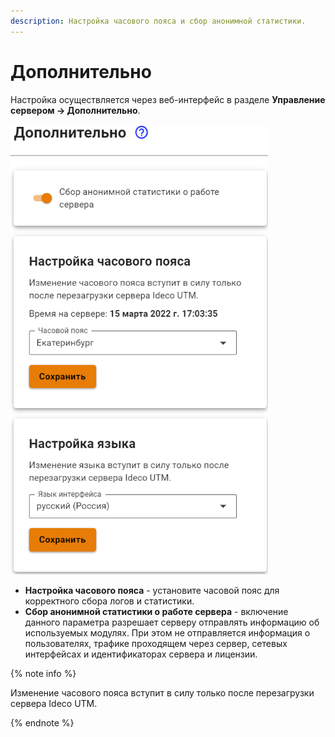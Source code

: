 ```yaml
---
description: Настройка часового пояса и сбор анонимной статистики.
---
```


# Дополнительно

Настройка осуществляется через веб-интерфейс в разделе **Управление сервером -> Дополнительно**.

![](../../../_images/addition.png)

* **Настройка часового пояса** - установите часовой пояс для корректного сбора логов и статистики.
* **Сбор анонимной статистики о работе сервера** - включение данного параметра разрешает серверу отправлять информацию об используемых модулях. При этом не отправляется информация о пользователях, трафике проходящем через сервер, сетевых интерфейсах и идентификаторах сервера и лицензии.

{% note info %}

Изменение часового пояса вступит в силу только после перезагрузки сервера Ideco UTM.

{% endnote %}

